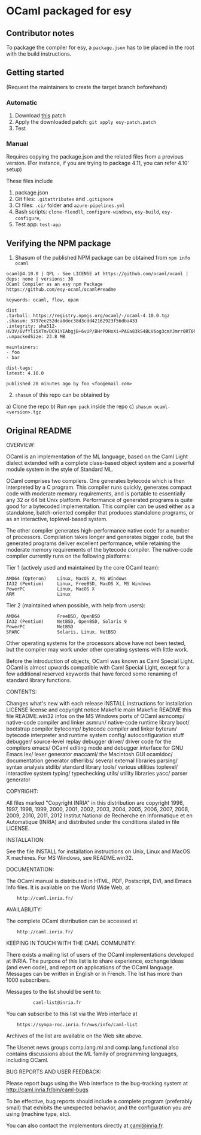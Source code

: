 # OCaml packaged for esy

## Contributor notes
To package the compiler for esy, a `package.json` has to be placed in the root with the build instructions.

## Getting started
(Request the maintainers to create the target branch beforehand)

### Automatic
1. Download [this](https://gist.github.com/ulrikstrid/a4f0058e0153e3317fae44d1792bddb4) patch
2. Apply the downloaded patch: `git apply esy-patch.patch`
3. Test

### Manual
Requires copying the package.json and the related files from a previous version. (For instance, if you are
trying to package 4.11, you can refer 4.10' setup)

These files include
1. package.json
2. Git files: `.gitattributes` and `.gitignore`
3. CI files: `.ci/` folder and `azure-pipelines.yml`
4. Bash scripts: `clone-flexdll`, `configure-windows`, `esy-build`, `esy-configure`, 
5. Test app: `test-app`

## Verifying the NPM package
1. Shasum of the published NPM package can be obtained from `npm info ocaml`

```
ocaml@4.10.0 | QPL - See LICENSE at https://github.com/ocaml/ocaml | deps: none | versions: 38
OCaml Compiler as an esy npm Package
https://github.com/esy-ocaml/ocaml#readme

keywords: ocaml, flow, opam

dist
.tarball: https://registry.npmjs.org/ocaml/-/ocaml-4.10.0.tgz
.shasum: 3797ee252dca8dec38d3cdd42162923f56dba433
.integrity: sha512-HV3V/6VfYli5XTm/DC91YIAbgjB+6vUP/BHrPOHoXi+PAGa83kS4BLV6og3cmYJmrr0RT0hWuIhev+9nSYchHA==
.unpackedSize: 23.8 MB

maintainers:
- foo
- bar

dist-tags:
latest: 4.10.0  

published 28 minutes ago by foo <foo@email.com>
```
2. `shasum` of this repo can be obtained by

  a) Clone the repo
  b) Run `npm pack` inside the repo
  c) `shasum ocaml-<version>.tgz`


## Original README
OVERVIEW:

OCaml is an implementation of the ML language, based on the Caml Light
dialect extended with a complete class-based object system and a
powerful module system in the style of Standard ML.

OCaml comprises two compilers. One generates bytecode which is then
interpreted by a C program. This compiler runs quickly, generates
compact code with moderate memory requirements, and is portable to
essentially any 32 or 64 bit Unix platform. Performance of generated
programs is quite good for a bytecoded implementation.  This compiler
can be used either as a standalone, batch-oriented compiler that
produces standalone programs, or as an interactive, toplevel-based
system.

The other compiler generates high-performance native code for a number
of processors. Compilation takes longer and generates bigger code, but
the generated programs deliver excellent performance, while retaining
the moderate memory requirements of the bytecode compiler. The
native-code compiler currently runs on the following platforms:

Tier 1 (actively used and maintained by the core OCaml team):

    AMD64 (Opteron)    Linux, MacOS X, MS Windows
    IA32 (Pentium)     Linux, FreeBSD, MacOS X, MS Windows
    PowerPC            Linux, MacOS X
    ARM                Linux

Tier 2 (maintained when possible, with help from users):

    AMD64              FreeBSD, OpenBSD
    IA32 (Pentium)     NetBSD, OpenBSD, Solaris 9
    PowerPC            NetBSD
    SPARC              Solaris, Linux, NetBSD

Other operating systems for the processors above have not been tested,
but the compiler may work under other operating systems with little work.

Before the introduction of objects, OCaml was known as Caml Special
Light. OCaml is almost upwards compatible with Caml Special Light,
except for a few additional reserved keywords that have forced some
renaming of standard library functions.

CONTENTS:

  Changes               what's new with each release
  INSTALL               instructions for installation
  LICENSE               license and copyright notice
  Makefile              main Makefile
  README                this file
  README.win32          infos on the MS Windows ports of OCaml
  asmcomp/              native-code compiler and linker
  asmrun/               native-code runtime library
  boot/                 bootstrap compiler
  bytecomp/             bytecode compiler and linker
  byterun/              bytecode interpreter and runtime system
  config/               autoconfiguration stuff
  debugger/             source-level replay debugger
  driver/               driver code for the compilers
  emacs/                OCaml editing mode and debugger interface for GNU Emacs
  lex/                  lexer generator
  maccaml/              the Macintosh GUI
  ocamldoc/             documentation generator
  otherlibs/            several external libraries
  parsing/              syntax analysis
  stdlib/               standard library
  tools/                various utilities
  toplevel/             interactive system
  typing/               typechecking
  utils/                utility libraries
  yacc/                 parser generator

COPYRIGHT:

All files marked "Copyright INRIA" in this distribution are copyright
1996, 1997, 1998, 1999, 2000, 2001, 2002, 2003, 2004, 2005, 2006,
2007, 2008, 2009, 2010, 2011, 2012 Institut National de Recherche en
Informatique et en Automatique (INRIA) and distributed under the
conditions stated in file LICENSE.

INSTALLATION:

See the file INSTALL for installation instructions on Unix, Linux and
MacOS X machines.  For MS Windows, see README.win32.

DOCUMENTATION:

The OCaml manual is distributed in HTML, PDF, Postscript, DVI, and
Emacs Info files.  It is available on the World Wide Web, at

        http://caml.inria.fr/

AVAILABILITY:

The complete OCaml distribution can be accessed at

        http://caml.inria.fr/

KEEPING IN TOUCH WITH THE CAML COMMUNITY:

There exists a mailing list of users of the OCaml implementations
developed at INRIA. The purpose of this list is to share
experience, exchange ideas (and even code), and report on applications
of the OCaml language. Messages can be written in English or in
French. The list has more than 1000 subscribers.

Messages to the list should be sent to:

              caml-list@inria.fr

You can subscribe to this list via the Web interface at

        https://sympa-roc.inria.fr/wws/info/caml-list

Archives of the list are available on the Web site above.

The Usenet news groups comp.lang.ml and comp.lang.functional
also contains discussions about the ML family of programming languages,
including OCaml.

BUG REPORTS AND USER FEEDBACK:

Please report bugs using the Web interface to the bug-tracking system
at http://caml.inria.fr/bin/caml-bugs

To be effective, bug reports should include a complete program
(preferably small) that exhibits the unexpected behavior, and the
configuration you are using (machine type, etc).

You can also contact the implementors directly at caml@inria.fr.
